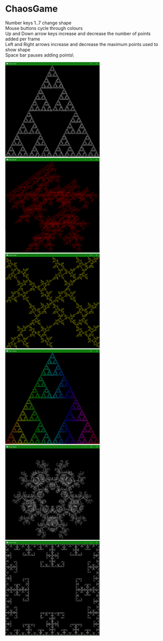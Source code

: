 # ChaosGame
Number keys 1..7 change shape\
Mouse buttons cycle through colours\
Up and Down arrow keys increase and decrease the number of points added per frame\
Left and Right arrows increase and decrease the maximum points used to show shape\
Space bar pauses adding points\

<img src="https://github.com/MattR2718/ChaosGame/blob/main/images/SierpinskiWhite.PNG" width="300" height="300">
<img src="https://github.com/MattR2718/ChaosGame/blob/main/images/PizzaRed.PNG" width="300" height="300">
<img src="https://github.com/MattR2718/ChaosGame/blob/main/images/BarbYellow.PNG" width="300" height="300">
<img src="https://github.com/MattR2718/ChaosGame/blob/main/images/SierpinskiRainbow.PNG" width="300" height="300">
<img src="https://github.com/MattR2718/ChaosGame/blob/main/images/SnowflakeWhite.PNG" width="300" height="300">
<img src="https://github.com/MattR2718/ChaosGame/blob/main/images/SquareWhite.PNG" width="300" height="300">
